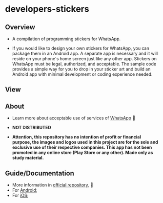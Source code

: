 # developers-stickers  

## Overview  

 * A compilation of programming stickers for WhatsApp.  
 
 * If you would like to design your own stickers for WhatsApp, you can package them in an Android app.  A separate app is necessary and it will reside on your phone's home screen just like any other app. Stickers on WhatsApp must be legal, authorized, and acceptable. 
The sample code provides a simple way for you to drop in your sticker art and build an Android app with minimal development or coding experience needed.  

## View  

## About  
 * Learn more about acceptable use of  services of [WhatsApp](https://www.whatsapp.com/legal/#terms-of-service) :link:   
 * **NOT DISTRIBUTED**  

 * **Attention, this repository has no intention of profit or financial purpose, the images and logos used in this project are for the sole and exclusive use of their respective companies. This app has not been promoted in any online store (Play Store or any other). Made only as study material.**  

## Guide/Documentation  

 * More information in [official repository.](https://github.com/WhatsApp/stickers) :link:  
  * For [Android](https://github.com/WhatsApp/stickers/tree/master/Android);  
  * For [iOS](https://github.com/WhatsApp/stickers/tree/master/iOS);  
